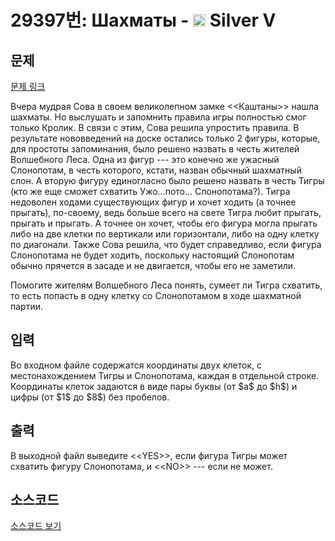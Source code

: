# 29397번: Шахматы - <img src="https://static.solved.ac/tier_small/6.svg" style="height:20px" /> Silver V

<!-- performance -->

<!-- 문제 제출 후 깃허브에 푸시를 했을 때 제출한 코드의 성능이 입력될 공간입니다.-->

<!-- end -->

## 문제

[문제 링크](https://boj.kr/29397)


<p>Вчера мудрая Сова в своем великолепном замке &lt;&lt;Каштаны&gt;&gt; нашла шахматы. Но выслушать и запомнить правила игры полностью смог только Кролик. В связи с этим, Сова решила упростить правила. В результате нововведений на доске остались только 2 фигуры, которые, для простоты запоминания, было решено назвать в честь жителей Волшебного Леса. Одна из фигур  --- это конечно же ужасный Слонопотам, в честь которого, кстати, назван обычный шахматный слон. А вторую фигуру единогласно было решено назвать в честь Тигры (кто же еще сможет схватить Ужо…пото… Слонопотама?). Тигра недоволен ходами существующих фигур и хочет ходить (а точнее прыгать), по-своему, ведь больше всего на свете Тигра любит прыгать, прыгать и прыгать. А точнее он хочет, чтобы его фигура могла прыгать либо на две клетки по вертикали или горизонтали, либо на одну клетку по диагонали. Также Сова решила, что будет справедливо, если фигура Слонопотама не будет ходить, поскольку настоящий Слонопотам обычно прячется в засаде и не двигается, чтобы его не заметили.</p>

<p>Помогите жителям Волшебного Леса понять, сумеет ли Тигра схватить, то есть попасть в одну клетку со Слонопотамом в ходе шахматной партии.</p>



## 입력


<p>Во входном файле содержатся координаты двух клеток, с местонахождением Тигры и Слонопотама, каждая в отдельной строке. Координаты клеток задаются в виде пары буквы (от $a$ до $h$) и цифры (от $1$ до $8$) без пробелов.</p>



## 출력


<p>В выходной файл выведите &lt;&lt;YES&gt;&gt;, если фигура Тигры может схватить фигуру Слонопотама, и &lt;&lt;NO&gt;&gt; --- если не может.</p>



## 소스코드

[소스코드 보기](Шахматы.py)